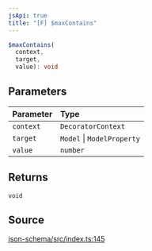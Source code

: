 ```yaml
---
jsApi: true
title: "[F] $maxContains"
---
```


```ts
$maxContains(
  context,
  target,
  value): void
```

## Parameters

| Parameter | Type                       |
| :-------- | :------------------------- |
| `context` | `DecoratorContext`         |
| `target`  | `Model` \| `ModelProperty` |
| `value`   | `number`                   |

## Returns

`void`

## Source

[json-schema/src/index.ts:145](https://github.com/markcowl/cadl/blob/3db15286/packages/json-schema/src/index.ts#L145)
